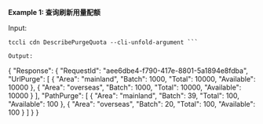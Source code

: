 **Example 1: 查询刷新用量配额**



Input: 

```
tccli cdn DescribePurgeQuota --cli-unfold-argument ```

Output: 
```
{
    "Response": {
        "RequestId": "aee6dbe4-f790-417e-8801-5a1894e8fdba",
        "UrlPurge": [
            {
                "Area": "mainland",
                "Batch": 1000,
                "Total": 10000,
                "Available": 10000
            },
            {
                "Area": "overseas",
                "Batch": 1000,
                "Total": 10000,
                "Available": 10000
            }
        ],
        "PathPurge": [
            {
                "Area": "mainland",
                "Batch": 39,
                "Total": 100,
                "Available": 100
            },
            {
                "Area": "overseas",
                "Batch": 20,
                "Total": 100,
                "Available": 100
            }
        ]
    }
}
```

